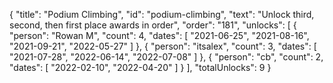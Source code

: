 {
  "title": "Podium Climbing",
  "id": "podium-climbing",
  "text": "Unlock third, second, then first place awards in order",
  "order": "181",
  "unlocks": [
    {
      "person": "Rowan M",
      "count": 4,
      "dates": [
        "2021-06-25",
        "2021-08-16",
        "2021-09-21",
        "2022-05-27"
      ]
    },
    {
      "person": "itsalex",
      "count": 3,
      "dates": [
        "2021-07-28",
        "2022-06-14",
        "2022-07-08"
      ]
    },
    {
      "person": "cb",
      "count": 2,
      "dates": [
        "2022-02-10",
        "2022-04-20"
      ]
    }
  ],
  "totalUnlocks": 9
}